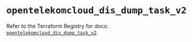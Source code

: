 # `opentelekomcloud_dis_dump_task_v2`

Refer to the Terraform Registry for docs: [`opentelekomcloud_dis_dump_task_v2`](https://registry.terraform.io/providers/opentelekomcloud/opentelekomcloud/1.36.40/docs/resources/dis_dump_task_v2).
